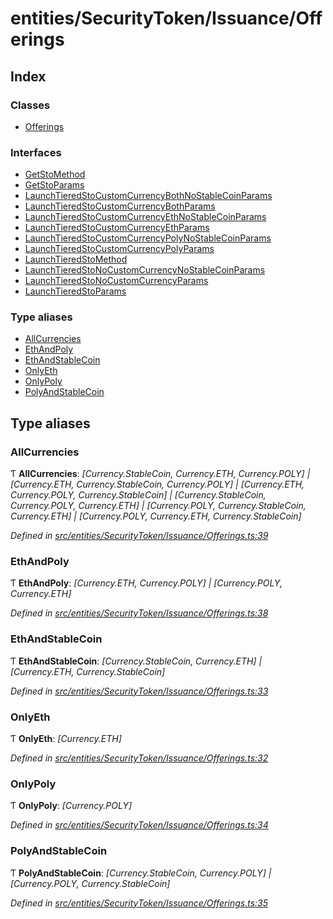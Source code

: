 # entities/SecurityToken/Issuance/Offerings

## Index

### Classes

* [Offerings](../classes/_entities_securitytoken_issuance_offerings_.offerings.md)

### Interfaces

* [GetStoMethod](../interfaces/_entities_securitytoken_issuance_offerings_.getstomethod.md)
* [GetStoParams](../interfaces/_entities_securitytoken_issuance_offerings_.getstoparams.md)
* [LaunchTieredStoCustomCurrencyBothNoStableCoinParams](../interfaces/_entities_securitytoken_issuance_offerings_.launchtieredstocustomcurrencybothnostablecoinparams.md)
* [LaunchTieredStoCustomCurrencyBothParams](../interfaces/_entities_securitytoken_issuance_offerings_.launchtieredstocustomcurrencybothparams.md)
* [LaunchTieredStoCustomCurrencyEthNoStableCoinParams](../interfaces/_entities_securitytoken_issuance_offerings_.launchtieredstocustomcurrencyethnostablecoinparams.md)
* [LaunchTieredStoCustomCurrencyEthParams](../interfaces/_entities_securitytoken_issuance_offerings_.launchtieredstocustomcurrencyethparams.md)
* [LaunchTieredStoCustomCurrencyPolyNoStableCoinParams](../interfaces/_entities_securitytoken_issuance_offerings_.launchtieredstocustomcurrencypolynostablecoinparams.md)
* [LaunchTieredStoCustomCurrencyPolyParams](../interfaces/_entities_securitytoken_issuance_offerings_.launchtieredstocustomcurrencypolyparams.md)
* [LaunchTieredStoMethod](../interfaces/_entities_securitytoken_issuance_offerings_.launchtieredstomethod.md)
* [LaunchTieredStoNoCustomCurrencyNoStableCoinParams](../interfaces/_entities_securitytoken_issuance_offerings_.launchtieredstonocustomcurrencynostablecoinparams.md)
* [LaunchTieredStoNoCustomCurrencyParams](../interfaces/_entities_securitytoken_issuance_offerings_.launchtieredstonocustomcurrencyparams.md)
* [LaunchTieredStoParams](../interfaces/_entities_securitytoken_issuance_offerings_.launchtieredstoparams.md)

### Type aliases

* [AllCurrencies](_entities_securitytoken_issuance_offerings_.md#allcurrencies)
* [EthAndPoly](_entities_securitytoken_issuance_offerings_.md#ethandpoly)
* [EthAndStableCoin](_entities_securitytoken_issuance_offerings_.md#ethandstablecoin)
* [OnlyEth](_entities_securitytoken_issuance_offerings_.md#onlyeth)
* [OnlyPoly](_entities_securitytoken_issuance_offerings_.md#onlypoly)
* [PolyAndStableCoin](_entities_securitytoken_issuance_offerings_.md#polyandstablecoin)

## Type aliases

### AllCurrencies

Ƭ **AllCurrencies**: _\[Currency.StableCoin, Currency.ETH, Currency.POLY\] \| \[Currency.ETH, Currency.StableCoin, Currency.POLY\] \| \[Currency.ETH, Currency.POLY, Currency.StableCoin\] \| \[Currency.StableCoin, Currency.POLY, Currency.ETH\] \| \[Currency.POLY, Currency.StableCoin, Currency.ETH\] \| \[Currency.POLY, Currency.ETH, Currency.StableCoin\]_

_Defined in_ [_src/entities/SecurityToken/Issuance/Offerings.ts:39_](https://github.com/PolymathNetwork/polymath-sdk/blob/e8bbc1e/src/entities/SecurityToken/Issuance/Offerings.ts#L39)

### EthAndPoly

Ƭ **EthAndPoly**: _\[Currency.ETH, Currency.POLY\] \| \[Currency.POLY, Currency.ETH\]_

_Defined in_ [_src/entities/SecurityToken/Issuance/Offerings.ts:38_](https://github.com/PolymathNetwork/polymath-sdk/blob/e8bbc1e/src/entities/SecurityToken/Issuance/Offerings.ts#L38)

### EthAndStableCoin

Ƭ **EthAndStableCoin**: _\[Currency.StableCoin, Currency.ETH\] \| \[Currency.ETH, Currency.StableCoin\]_

_Defined in_ [_src/entities/SecurityToken/Issuance/Offerings.ts:33_](https://github.com/PolymathNetwork/polymath-sdk/blob/e8bbc1e/src/entities/SecurityToken/Issuance/Offerings.ts#L33)

### OnlyEth

Ƭ **OnlyEth**: _\[Currency.ETH\]_

_Defined in_ [_src/entities/SecurityToken/Issuance/Offerings.ts:32_](https://github.com/PolymathNetwork/polymath-sdk/blob/e8bbc1e/src/entities/SecurityToken/Issuance/Offerings.ts#L32)

### OnlyPoly

Ƭ **OnlyPoly**: _\[Currency.POLY\]_

_Defined in_ [_src/entities/SecurityToken/Issuance/Offerings.ts:34_](https://github.com/PolymathNetwork/polymath-sdk/blob/e8bbc1e/src/entities/SecurityToken/Issuance/Offerings.ts#L34)

### PolyAndStableCoin

Ƭ **PolyAndStableCoin**: _\[Currency.StableCoin, Currency.POLY\] \| \[Currency.POLY, Currency.StableCoin\]_

_Defined in_ [_src/entities/SecurityToken/Issuance/Offerings.ts:35_](https://github.com/PolymathNetwork/polymath-sdk/blob/e8bbc1e/src/entities/SecurityToken/Issuance/Offerings.ts#L35)

